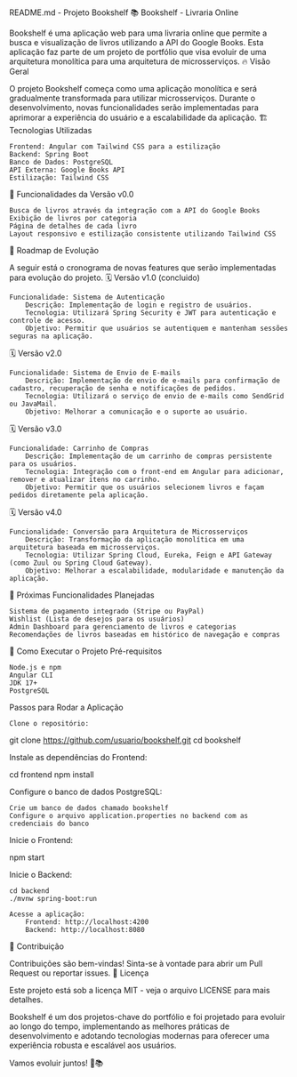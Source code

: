 README.md - Projeto Bookshelf 📚
Bookshelf - Livraria Online

Bookshelf é uma aplicação web para uma livraria online que permite a busca e visualização de livros utilizando a API do Google Books. Esta aplicação faz parte de um projeto de portfólio que visa evoluir de uma arquitetura monolítica para uma arquitetura de microsserviços.
🔥 Visão Geral

O projeto Bookshelf começa como uma aplicação monolítica e será gradualmente transformada para utilizar microsserviços. Durante o desenvolvimento, novas funcionalidades serão implementadas para aprimorar a experiência do usuário e a escalabilidade da aplicação.
🏗️ Tecnologias Utilizadas

    Frontend: Angular com Tailwind CSS para a estilização
    Backend: Spring Boot
    Banco de Dados: PostgreSQL
    API Externa: Google Books API
    Estilização: Tailwind CSS

🎯 Funcionalidades da Versão v0.0

    Busca de livros através da integração com a API do Google Books
    Exibição de livros por categoria
    Página de detalhes de cada livro
    Layout responsivo e estilização consistente utilizando Tailwind CSS

🚀 Roadmap de Evolução

A seguir está o cronograma de novas features que serão implementadas para evolução do projeto.
🗓️ Versão v1.0 (concluido)

    Funcionalidade: Sistema de Autenticação
        Descrição: Implementação de login e registro de usuários.
        Tecnologia: Utilizará Spring Security e JWT para autenticação e controle de acesso.
        Objetivo: Permitir que usuários se autentiquem e mantenham sessões seguras na aplicação.

🗓️ Versão v2.0

    Funcionalidade: Sistema de Envio de E-mails
        Descrição: Implementação de envio de e-mails para confirmação de cadastro, recuperação de senha e notificações de pedidos.
        Tecnologia: Utilizará o serviço de envio de e-mails como SendGrid ou JavaMail.
        Objetivo: Melhorar a comunicação e o suporte ao usuário.

🗓️ Versão v3.0

    Funcionalidade: Carrinho de Compras
        Descrição: Implementação de um carrinho de compras persistente para os usuários.
        Tecnologia: Integração com o front-end em Angular para adicionar, remover e atualizar itens no carrinho.
        Objetivo: Permitir que os usuários selecionem livros e façam pedidos diretamente pela aplicação.

🗓️ Versão v4.0

    Funcionalidade: Conversão para Arquitetura de Microsserviços
        Descrição: Transformação da aplicação monolítica em uma arquitetura baseada em microsserviços.
        Tecnologia: Utilizar Spring Cloud, Eureka, Feign e API Gateway (como Zuul ou Spring Cloud Gateway).
        Objetivo: Melhorar a escalabilidade, modularidade e manutenção da aplicação.

🎯 Próximas Funcionalidades Planejadas

    Sistema de pagamento integrado (Stripe ou PayPal)
    Wishlist (Lista de desejos para os usuários)
    Admin Dashboard para gerenciamento de livros e categorias
    Recomendações de livros baseadas em histórico de navegação e compras

🚀 Como Executar o Projeto
Pré-requisitos

    Node.js e npm
    Angular CLI
    JDK 17+
    PostgreSQL

Passos para Rodar a Aplicação

    Clone o repositório:

git clone https://github.com/usuario/bookshelf.git
cd bookshelf

Instale as dependências do Frontend:

cd frontend
npm install

Configure o banco de dados PostgreSQL:

    Crie um banco de dados chamado bookshelf
    Configure o arquivo application.properties no backend com as credenciais do banco

Inicie o Frontend:

npm start

Inicie o Backend:

    cd backend
    ./mvnw spring-boot:run

    Acesse a aplicação:
        Frontend: http://localhost:4200
        Backend: http://localhost:8080

🤝 Contribuição

Contribuições são bem-vindas! Sinta-se à vontade para abrir um Pull Request ou reportar issues.
📄 Licença

Este projeto está sob a licença MIT - veja o arquivo LICENSE para mais detalhes.

Bookshelf é um dos projetos-chave do portfólio e foi projetado para evoluir ao longo do tempo, implementando as melhores práticas de desenvolvimento e adotando tecnologias modernas para oferecer uma experiência robusta e escalável aos usuários.

Vamos evoluir juntos! 💪📚
